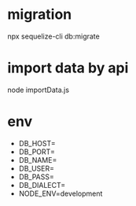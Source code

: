 # migration
npx sequelize-cli db:migrate

# import data by api
node importData.js

# env
- DB_HOST=
- DB_PORT=
- DB_NAME=
- DB_USER=
- DB_PASS=
- DB_DIALECT=
- NODE_ENV=development
